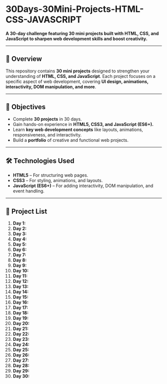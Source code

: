 # 30Days-30Mini-Projects-HTML-CSS-JAVASCRIPT  

**A 30-day challenge featuring 30 mini projects built with HTML, CSS, and JavaScript to sharpen web development skills and boost creativity.**  

---

## 📌 Overview  
This repository contains **30 mini projects** designed to strengthen your understanding of **HTML, CSS, and JavaScript**. Each project focuses on a specific aspect of web development, covering **UI design, animations, interactivity, DOM manipulation, and more**.  

---

## 🎯 Objectives  
- Complete **30 projects** in 30 days.  
- Gain hands-on experience in **HTML5, CSS3, and JavaScript (ES6+).**  
- Learn **key web development concepts** like layouts, animations, responsiveness, and interactivity.  
- Build a **portfolio** of creative and functional web projects.  

---

## 🛠 Technologies Used  
- **HTML5** – For structuring web pages.  
- **CSS3** – For styling, animations, and layouts.  
- **JavaScript (ES6+)** – For adding interactivity, DOM manipulation, and event handling.  

---

## 📂 Project List  
1. **Day 1:**  
2. **Day 2:**  
3. **Day 3:**  
4. **Day 4:**  
5. **Day 5:**  
6. **Day 6:**  
7. **Day 7:**  
8. **Day 8:**  
9. **Day 9:**  
10. **Day 10:**  
11. **Day 11:**  
12. **Day 12:**  
13. **Day 13:**  
14. **Day 14:**  
15. **Day 15:**  
16. **Day 16:**  
17. **Day 17:**  
18. **Day 18:**  
19. **Day 19:**  
20. **Day 20:**  
21. **Day 21:**  
22. **Day 22:**  
23. **Day 23:**  
24. **Day 24:**  
25. **Day 25:**  
26. **Day 26:**  
27. **Day 27:**  
28. **Day 28:**  
29. **Day 29:**  
30. **Day 30:**  
   
